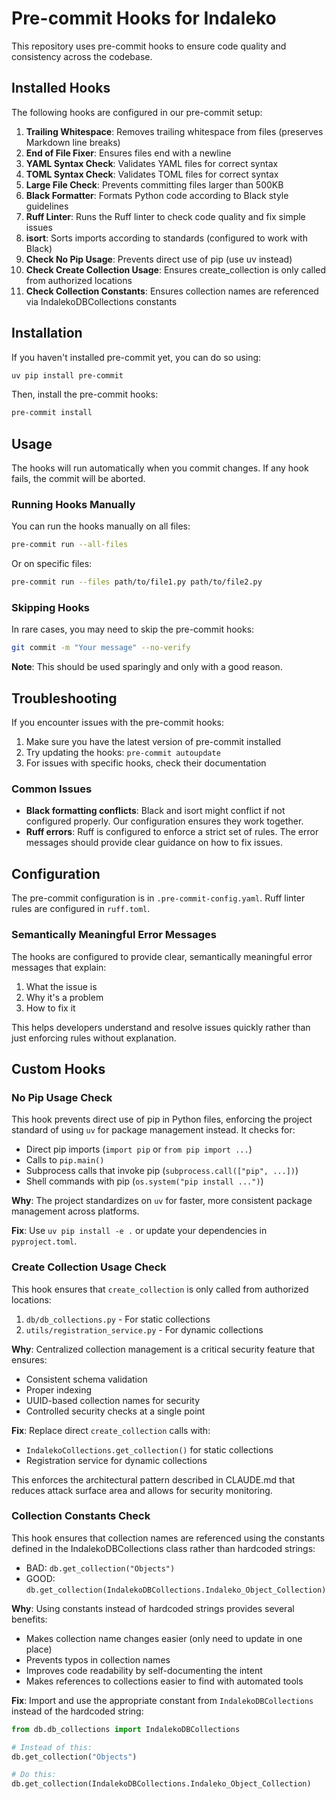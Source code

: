 # Pre-commit Hooks for Indaleko

This repository uses pre-commit hooks to ensure code quality and consistency across the codebase.

## Installed Hooks

The following hooks are configured in our pre-commit setup:

1. **Trailing Whitespace**: Removes trailing whitespace from files (preserves Markdown line breaks)
2. **End of File Fixer**: Ensures files end with a newline
3. **YAML Syntax Check**: Validates YAML files for correct syntax
4. **TOML Syntax Check**: Validates TOML files for correct syntax
5. **Large File Check**: Prevents committing files larger than 500KB
6. **Black Formatter**: Formats Python code according to Black style guidelines
7. **Ruff Linter**: Runs the Ruff linter to check code quality and fix simple issues
8. **isort**: Sorts imports according to standards (configured to work with Black)
9. **Check No Pip Usage**: Prevents direct use of pip (use uv instead)
10. **Check Create Collection Usage**: Ensures create_collection is only called from authorized locations
11. **Check Collection Constants**: Ensures collection names are referenced via IndalekoDBCollections constants

## Installation

If you haven't installed pre-commit yet, you can do so using:

```bash
uv pip install pre-commit
```

Then, install the pre-commit hooks:

```bash
pre-commit install
```

## Usage

The hooks will run automatically when you commit changes. If any hook fails, the commit will be aborted.

### Running Hooks Manually

You can run the hooks manually on all files:

```bash
pre-commit run --all-files
```

Or on specific files:

```bash
pre-commit run --files path/to/file1.py path/to/file2.py
```

### Skipping Hooks

In rare cases, you may need to skip the pre-commit hooks:

```bash
git commit -m "Your message" --no-verify
```

**Note**: This should be used sparingly and only with a good reason.

## Troubleshooting

If you encounter issues with the pre-commit hooks:

1. Make sure you have the latest version of pre-commit installed
2. Try updating the hooks: `pre-commit autoupdate`
3. For issues with specific hooks, check their documentation

### Common Issues

- **Black formatting conflicts**: Black and isort might conflict if not configured properly. Our configuration ensures they work together.
- **Ruff errors**: Ruff is configured to enforce a strict set of rules. The error messages should provide clear guidance on how to fix issues.

## Configuration

The pre-commit configuration is in `.pre-commit-config.yaml`. Ruff linter rules are configured in `ruff.toml`.

### Semantically Meaningful Error Messages

The hooks are configured to provide clear, semantically meaningful error messages that explain:

1. What the issue is
2. Why it's a problem
3. How to fix it

This helps developers understand and resolve issues quickly rather than just enforcing rules without explanation.

## Custom Hooks

### No Pip Usage Check

This hook prevents direct use of pip in Python files, enforcing the project standard of using `uv` for package management instead. It checks for:

- Direct pip imports (`import pip` or `from pip import ...`)
- Calls to `pip.main()`
- Subprocess calls that invoke pip (`subprocess.call(["pip", ...])`)
- Shell commands with pip (`os.system("pip install ...")`)

**Why**: The project standardizes on `uv` for faster, more consistent package management across platforms.

**Fix**: Use `uv pip install -e .` or update your dependencies in `pyproject.toml`.

### Create Collection Usage Check

This hook ensures that `create_collection` is only called from authorized locations:

1. `db/db_collections.py` - For static collections
2. `utils/registration_service.py` - For dynamic collections

**Why**: Centralized collection management is a critical security feature that ensures:
- Consistent schema validation
- Proper indexing
- UUID-based collection names for security
- Controlled security checks at a single point

**Fix**: Replace direct `create_collection` calls with:
- `IndalekoCollections.get_collection()` for static collections
- Registration service for dynamic collections

This enforces the architectural pattern described in CLAUDE.md that reduces attack surface area and allows for security monitoring.

### Collection Constants Check

This hook ensures that collection names are referenced using the constants defined in the IndalekoDBCollections class rather than hardcoded strings:

- BAD: `db.get_collection("Objects")`
- GOOD: `db.get_collection(IndalekoDBCollections.Indaleko_Object_Collection)`

**Why**: Using constants instead of hardcoded strings provides several benefits:
- Makes collection name changes easier (only need to update in one place)
- Prevents typos in collection names
- Improves code readability by self-documenting the intent
- Makes references to collections easier to find with automated tools

**Fix**: Import and use the appropriate constant from `IndalekoDBCollections` instead of the hardcoded string:
```python
from db.db_collections import IndalekoDBCollections

# Instead of this:
db.get_collection("Objects")

# Do this:
db.get_collection(IndalekoDBCollections.Indaleko_Object_Collection)
```
